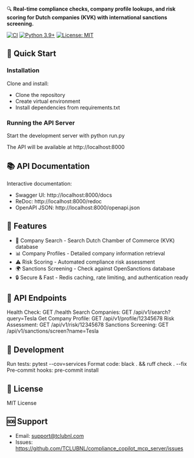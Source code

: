 🔍 **Real-time compliance checks, company profile lookups, and risk scoring for Dutch companies (KVK) with international sanctions screening.**

[![CI](https://github.com/TCLUBNL/compliance_copilot_mcp_server/actions/workflows/ci.yml/badge.svg)](https://github.com/TCLUBNL/compliance_copilot_mcp_server/actions)
[![Python 3.9+](https://img.shields.io/badge/python-3.9+-blue.svg)](https://www.python.org/downloads/)
[![License: MIT](https://img.shields.io/badge/License-MIT-yellow.svg)](https://opensource.org/licenses/MIT)

## 🚀 Quick Start

### Installation

Clone and install:
- Clone the repository
- Create virtual environment
- Install dependencies from requirements.txt

### Running the API Server

Start the development server with python run.py

The API will be available at http://localhost:8000

## 📚 API Documentation

Interactive documentation:
- Swagger UI: http://localhost:8000/docs
- ReDoc: http://localhost:8000/redoc
- OpenAPI JSON: http://localhost:8000/openapi.json

## 🎯 Features

- 🏢 Company Search - Search Dutch Chamber of Commerce (KVK) database
- 📊 Company Profiles - Detailed company information retrieval
- ⚠️ Risk Scoring - Automated compliance risk assessment
- 🌍 Sanctions Screening - Check against OpenSanctions database
- 🔒 Secure & Fast - Redis caching, rate limiting, and authentication ready

## 🔌 API Endpoints

Health Check: GET /health
Search Companies: GET /api/v1/search?query=Tesla
Get Company Profile: GET /api/v1/profile/12345678
Risk Assessment: GET /api/v1/risk/12345678
Sanctions Screening: GET /api/v1/sanctions/screen?name=Tesla

## 🧪 Development

Run tests: pytest --cov=services
Format code: black . && ruff check . --fix
Pre-commit hooks: pre-commit install

## 📝 License

MIT License

## 🆘 Support

- Email: support@tclubnl.com
- Issues: https://github.com/TCLUBNL/compliance_copilot_mcp_server/issues
